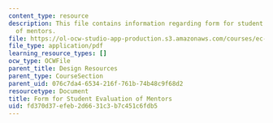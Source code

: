 ```yaml
---
content_type: resource
description: This file contains information regarding form for student evaluation
  of mentors.
file: https://ol-ocw-studio-app-production.s3.amazonaws.com/courses/ec-720j-d-lab-ii-design-spring-2010/fd370d37efeb2d6631c3b7c451c6fdb5_MITEC_720JS10_mentor_eval.pdf
file_type: application/pdf
learning_resource_types: []
ocw_type: OCWFile
parent_title: Design Resources
parent_type: CourseSection
parent_uid: 076c7da4-6534-216f-761b-74b48c9f68d2
resourcetype: Document
title: Form for Student Evaluation of Mentors
uid: fd370d37-efeb-2d66-31c3-b7c451c6fdb5
---
```

